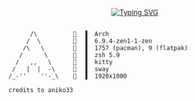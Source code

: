 <div align="center">
 
[![Typing SVG](https://readme-typing-svg.demolab.com?font=JetBrains+Mono&size=30&duration=4000&pause=200&color=880808&center=true&random=false&width=435&lines=This+is+Pl4sma;Busy+with+red+training;Learning+metasploit;programmer+in+python)](https://git.io/typing-svg)

</div>

```

      /\            ▐  Arch 
     /  \           ▐  6.9.4-zen1-1-zen 
    /\   \          ▐  1757 (pacman), 9 (flatpak) 
   /      \         ▐  zsh 5.9 
  /   ,,   \        ▐  kitty 
 /   |  |  -\       ▐  sway 
/_-''    ''-_\      ▐  1920x1080 
```
```
credits to aniko33
```
